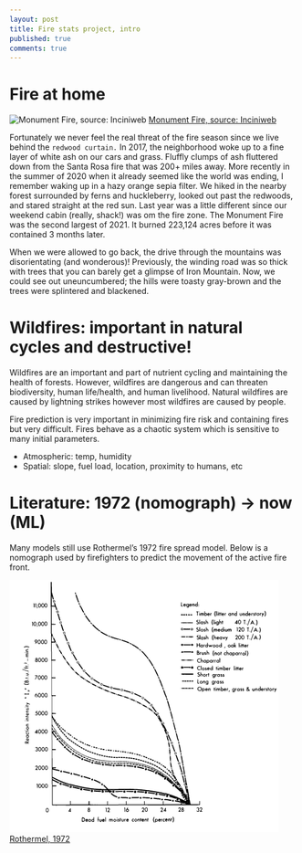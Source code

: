 ```yaml
---
layout: post
title: Fire stats project, intro
published: true
comments: true
---
```


# Fire at home

![Monument Fire, source: Inciniweb](http://inciweb.nwcg.gov/photos/CASHF/2021-08-01-1041-Monument-Fire/picts/2021_09_19-09.38.39.946-CDT.jpeg)
[Monument Fire, source: Inciniweb](http://inciweb.nwcg.gov/photos/CASHF/2021-08-01-1041-Monument-Fire)

Fortunately we never feel the real threat of the fire season since we live behind the ``redwood curtain.`` In 2017, the neighborhood woke up to a fine layer of white ash on our cars and grass. Fluffly clumps of ash fluttered down from the Santa Rosa fire that was 200+ miles away. More recently in the summer of 2020 when it already seemed like the world was ending, I remember waking up in a hazy orange sepia filter. We hiked in the nearby forest surrounded by ferns and huckleberry, looked out past the redwoods, and stared straight at the red sun. Last year was a little different since our weekend cabin (really, shack!) was om the fire zone. The Monument Fire was the second largest of 2021. It burned 223,124 acres before it was contained 3 months later. 

When we were allowed to go back, the drive through the mountains was disorientating (and wonderous)! Previously, the winding road was so thick with trees that you can barely get a glimpse of Iron Mountain. Now, we could see out uneuncumbered; the hills were toasty gray-brown and the trees were splintered and blackened.

# Wildfires: important in natural cycles and destructive!

Wildfires are an important and part of nutrient cycling and maintaining the health of forests. However, wildfires are dangerous and can threaten biodiversity, human life/health, and human livelihood. Natural wildfires are caused by lightning strikes however most wildfires are caused by people.

Fire prediction is very important in minimizing fire risk and containing fires but very difficult. Fires behave as a chaotic system which is sensitive to many initial parameters.

- Atmospheric: temp, humidity
- Spatial: slope, fuel load, location, proximity to humans, etc

# Literature: 1972 (nomograph) → now (ML)

Many models still use Rothermel’s 1972 fire spread model. Below is a nomograph used by firefighters to predict the movement of the active fire front.

![Rothermel, 1972: Figure 24 shows expected fire front velocity based on ](../img/Rothermel1972_Fig24.png)
[Rothermel, 1972](https://www.fs.usda.gov/treesearch/pubs/32533)

